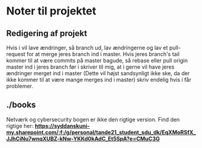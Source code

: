 # Noter til projektet

## Redigering af projekt
Hvis i vil lave ændringer, så branch ud, lav ændringerne og lav et pull-request for at merge jeres branch ind i master. Hvis jeres branch's tail kommer til at være commits på master bagude, så rebase eller pull origin master ind i jeres branch før i skriver til mig, at i gerne vil have jeres ændringer merget ind i master (Dette vil højst sandsynligt ikke ske, da der ikke kommer til at være mange merges ind i master) skriv endelig hvis i får problemer.

## ./books
Netværk og cybersecurity bogen er ikke den rigtige version. Find den rigtige her: 
**https://syddanskuni-my.sharepoint.com/:f:/g/personal/tande21_student_sdu_dk/EqXMoRSfX_JJhCiNu7wnqXUBZ-kNw-YKKd0kAdC_Et5SpA?e=CMuC3G**

